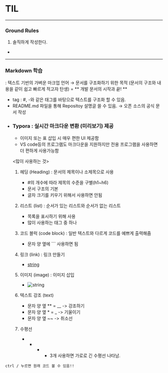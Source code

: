 # TIL

---
### Ground Rules

1. 솔직하게 작성한다.
  - 
  
---

### Markdown 학습
  : 텍스트 기반의 가벼운 마크업 언어 → 문서를 구조화하기 위한 목적 (문서의 구조와 내용을 같이 쉽고 빠르게 적고자 탄생) 
    = ** 개발 문서의 시작과 끝! **

  - tag : #, -와 같은 태그를 바탕으로 텍스트를 구조화 할 수 있음.
  - README.md 파일을 통해 Repositoy 설명글 쓸 수 있음. → 오픈 소스의 공식 문서 작성

  * ### **Typora** :  실시간 마크다운 변환 (미리보기) 제공

    - 이미지 또는 표 삽입 시 매우 편한 UI 제공함
    - VS code등의 프로그램도 마크다운을 지원하지만 전용 프로그램을 사용하면 더 편하게 사용가능함
    
    <많이 사용하는 것>
    1. 헤딩 (Heading) : 문서의 제목이나 소제목으로 사용
        - #의 개수에 따라 제목의 수준을 구별(h1~h6)
        - 문서 구조의 기본
        - 글자 크기를 키우기 위해서 사용하면 안됨
    
    2. 리스트 (list) : 순서가 있는 리스트와 순서가 없는 리스트
        - 목록을 표시하기 위해 사용
        - 많이 사용하는 태그 중 하나
    
    3. 코드 블럭 (code block) : 일반 텍스트와 다르게 코드를 예쁘게 출력해줌
        - 문자 양 옆에 ``` 사용하면 됨

    4. 링크 (link) : 링크 만들기
        - [string](url)

    5. 이미지 (image) : 이미지 삽입
        - ![string](image_url)

    6. 텍스트 강조 (text)
        - 문자 양 옆 ** = __ -> 강조하기
        - 문자 양 옆 * = _ -> 기울이기
        - 문자 양 옆 ~~ -> 취소선

    7. 수평선
        - - - - 3개 사용하면 가로로 긴 수평선 나타남.

  ```ctrl / 누르면 원래 코드 볼 수 있음!!```
  